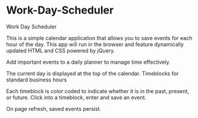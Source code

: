 # Work-Day-Scheduler
Work Day Scheduler

This is a simple calendar application that allows you to save events for each hour of the day. 
This app will run in the browser and feature dynamically updated HTML and CSS powered by jQuery.

Add important events to a daily planner to manage time effectively.

The current day is displayed at the top of the calendar. Timeblocks for standard business hours

Each timeblock is color coded to indicate whether it is in the past, present, or future.
Click into a timeblock, enter and save  an event.

On page refresh, saved events persist.